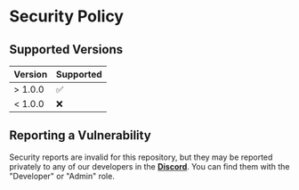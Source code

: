 # Security Policy

## Supported Versions

| Version | Supported          |
| ------- | ------------------ | 
| > 1.0.0 | :white_check_mark: |  
| < 1.0.0 | :x:                |

## Reporting a Vulnerability

Security reports are invalid for this repository, but they may be reported privately to any of our developers in the [**Discord**](https://discord.gg/35Gfhwe). You can find them with the "Developer" or "Admin" role.
